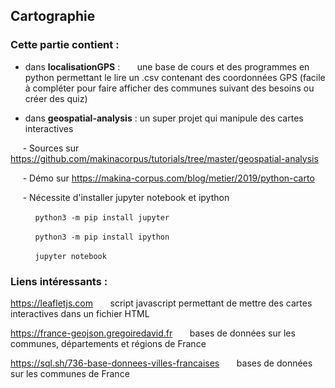 ## Cartographie ##


### Cette partie contient :
 - dans **localisationGPS** :   &nbsp;&nbsp;&nbsp;&nbsp;&nbsp; une base de cours et des programmes en python permettant le lire un .csv contenant des coordonnées GPS 
 (facile à compléter pour faire afficher des communes suivant des besoins ou créer des quiz)
 
 - dans **geospatial-analysis** : un super projet  qui manipule des cartes interactives 
 
 &nbsp;&nbsp;&nbsp;&nbsp;&nbsp;- Sources sur  https://github.com/makinacorpus/tutorials/tree/master/geospatial-analysis
 
 &nbsp;&nbsp;&nbsp;&nbsp;&nbsp;-  Démo sur https://makina-corpus.com/blog/metier/2019/python-carto
 
&nbsp;&nbsp;&nbsp;&nbsp;&nbsp;- Nécessite d'installer jupyter notebook et ipython
 
  &nbsp;&nbsp;&nbsp;&nbsp;&nbsp;&nbsp;&nbsp;&nbsp;&nbsp;&nbsp;``python3 -m pip install jupyter ``
  
  &nbsp;&nbsp;&nbsp;&nbsp;&nbsp;&nbsp;&nbsp;&nbsp;&nbsp;&nbsp;``python3 -m pip install ipython ``
  
  &nbsp;&nbsp;&nbsp;&nbsp;&nbsp;&nbsp;&nbsp;&nbsp;&nbsp;&nbsp;``jupyter notebook``
  
  ### Liens intéressants :
  https://leafletjs.com
  &nbsp;&nbsp;&nbsp;&nbsp;&nbsp; script javascript permettant de mettre des cartes interactives dans un fichier HTML
  
  https://france-geojson.gregoiredavid.fr
   &nbsp;&nbsp;&nbsp;&nbsp;&nbsp; bases de données sur les communes, départements et régions de France
  
  https://sql.sh/736-base-donnees-villes-francaises
   &nbsp;&nbsp;&nbsp;&nbsp;&nbsp; bases de données sur les communes de France
